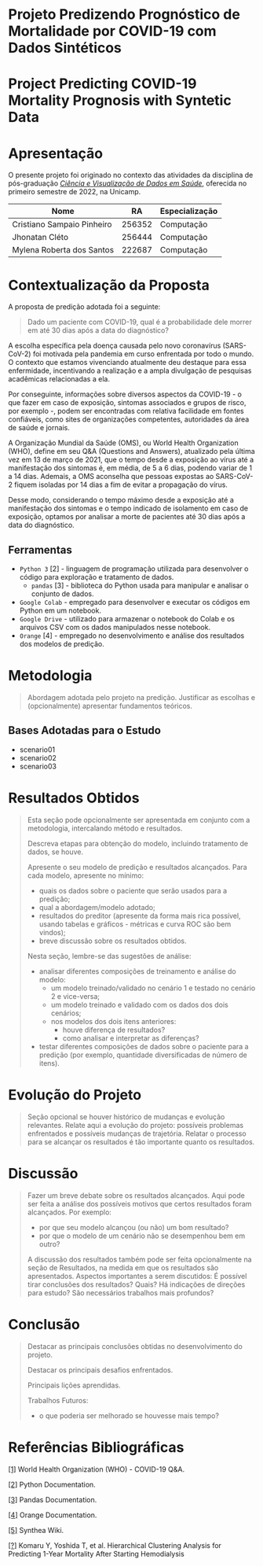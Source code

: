 # Projeto Predizendo Prognóstico de Mortalidade por COVID-19 com Dados Sintéticos
# Project Predicting COVID-19 Mortality Prognosis with Syntetic Data

# Apresentação
O presente projeto foi originado no contexto das atividades da disciplina de pós-graduação [*Ciência e Visualização de Dados em Saúde*](https://ds4h.org), oferecida no primeiro semestre de 2022, na Unicamp.

| Nome                       | RA     | Especialização |
| -------------------------- | ------ | -------------- |
| Cristiano Sampaio Pinheiro | 256352 | Computação     |
| Jhonatan Cléto             | 256444 | Computação     |
| Mylena Roberta dos Santos  | 222687 | Computação     |


# Contextualização da Proposta
A proposta de predição adotada foi a seguinte:

> Dado um paciente com COVID-19, qual é a probabilidade dele morrer em até 30 dias após a data do diagnóstico?

A escolha específica pela doença causada pelo novo coronavírus (SARS-CoV-2) foi motivada pela pandemia em curso enfrentada por todo o mundo. O contexto que estamos vivenciando atualmente deu destaque para essa enfermidade, incentivando a realização e a ampla divulgação de pesquisas acadêmicas relacionadas a ela. 

Por conseguinte, informações sobre diversos aspectos da COVID-19 - o que fazer em caso de exposição, sintomas associados e grupos de risco, por exemplo -, podem ser encontradas com relativa facilidade em fontes confiáveis, como sites de organizações competentes, autoridades da área de saúde e jornais.

A Organização Mundial da Saúde (OMS), ou World Health Organization (WHO), define em seu Q&A (Questions and Answers), atualizado pela última vez em 13 de março de 2021, que o tempo desde a exposição ao vírus até a manifestação dos sintomas é, em média, de 5 a 6 dias, podendo variar de 1 a 14 dias. Ademais, a OMS aconselha que pessoas expostas ao SARS-CoV-2 fiquem isoladas por 14 dias a fim de evitar a propagação do vírus.

Desse modo, considerando o tempo máximo desde a exposição até a manifestação dos sintomas e o tempo indicado de isolamento em caso de exposição, optamos por analisar a morte de pacientes até 30 dias após a data do diagnóstico.


## Ferramentas
* `Python 3` [2] - linguagem de programação utilizada para desenvolver o código para exploração e tratamento de dados. 
    * `pandas` [3] - biblioteca do Python usada para manipular e analisar o conjunto de dados.
* `Google Colab` - empregado para desenvolver e executar os códigos em Python em um notebook.
* `Google Drive` - utilizado para armazenar o notebook do Colab e os arquivos CSV com os dados manipulados nesse notebook.
* `Orange` [4] - empregado no desenvolvimento e análise dos resultados dos modelos de predição.


# Metodologia

> Abordagem adotada pelo projeto na predição.
> Justificar as escolhas e (opcionalmente) apresentar fundamentos teóricos.


## Bases Adotadas para o Estudo
* scenario01
* scenario02
* scenario03


# Resultados Obtidos

> Esta seção pode opcionalmente ser apresentada em conjunto com a metodologia, intercalando método e resultados.
>
> Descreva etapas para obtenção do modelo, incluindo tratamento de dados, se houve.
>
> Apresente o seu modelo de predição e resultados alcançados.
> Para cada modelo, apresente no mínimo:
> * quais os dados sobre o paciente que serão usados para a predição;
> * qual a abordagem/modelo adotado;
> * resultados do preditor (apresente da forma mais rica possível, usando tabelas e gráficos - métricas e curva ROC são bem vindos);
> * breve discussão sobre os resultados obtidos.
>
> Nesta seção, lembre-se das sugestões de análise:
> * analisar diferentes composições de treinamento e análise do modelo:
>   * um modelo treinado/validado no cenário 1 e testado no cenário 2 e vice-versa;
>   * um modelo treinado e validado com os dados dos dois cenários;
>   * nos modelos dos dois itens anteriores:
>     * houve diferença de resultados?
>     * como analisar e interpretar as diferenças?
> * testar diferentes composições de dados sobre o paciente para a predição (por exemplo, quantidade diversificadas de número de itens).

# Evolução do Projeto

> Seção opcional se houver histórico de mudanças e evolução relevantes.
> Relate aqui a evolução do projeto: possíveis problemas enfrentados e possíveis mudanças de trajetória. Relatar o processo para se alcançar os resultados é tão importante quanto os resultados.

# Discussão

> Fazer um breve debate sobre os resultados alcançados. Aqui pode ser feita a análise dos possíveis motivos que certos resultados foram alcançados. Por exemplo:
> * por que seu modelo alcançou (ou não) um bom resultado?
> * por que o modelo de um cenário não se desempenhou bem em outro?
>
> A discussão dos resultados também pode ser feita opcionalmente na seção de Resultados, na medida em que os resultados são apresentados. Aspectos importantes a serem discutidos: É possível tirar conclusões dos resultados? Quais? Há indicações de direções para estudo? São necessários trabalhos mais profundos?

# Conclusão

> Destacar as principais conclusões obtidas no desenvolvimento do projeto.
>
> Destacar os principais desafios enfrentados.
>
> Principais lições aprendidas.
>
> Trabalhos Futuros:
> * o que poderia ser melhorado se houvesse mais tempo?

# Referências Bibliográficas

[[1]](https://www.who.int/emergencies/diseases/novel-coronavirus-2019/question-and-answers-hub/q-a-detail/coronavirus-disease-covid-19) World Health Organization (WHO) - COVID-19 Q&A.

[[2]](https://docs.python.org/3/) Python Documentation.

[[3]](https://pandas.pydata.org/docs/) Pandas Documentation.

[[4]](https://orangedatamining.com/docs/) Orange Documentation.

[[5]](https://github.com/synthetichealth/synthea/wiki) Synthea Wiki.

[[?]](https://doi.org/10.1016/j.ekir.2020.05.007) Komaru Y, Yoshida T, et al. Hierarchical Clustering Analysis for Predicting 1-Year Mortality After Starting Hemodialysis
